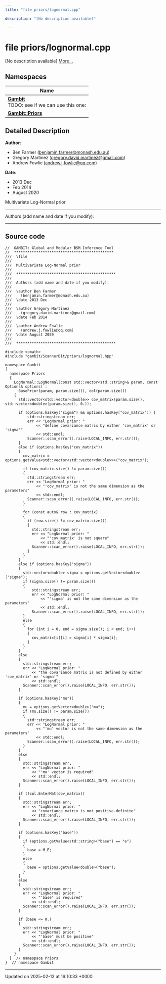 ```yaml
---
title: "file priors/lognormal.cpp"

description: "[No description available]"

---
```


# file priors/lognormal.cpp

[No description available] [More...](#detailed-description)

## Namespaces

| Name           |
| -------------- |
| **[Gambit](/documentation/code/namespaces/namespacegambit/)** <br>TODO: see if we can use this one:  |
| **[Gambit::Priors](/documentation/code/namespaces/namespacegambit_1_1priors/)**  |

## Detailed Description


**Author**: 

  * Ben Farmer ([benjamin.farmer@monash.edu.au](mailto:benjamin.farmer@monash.edu.au)) 
  * Gregory Martinez ([gregory.david.martinez@gmail.com](mailto:gregory.david.martinez@gmail.com)) 
  * Andrew Fowlie ([andrew.j.fowlie@qq.com](mailto:andrew.j.fowlie@qq.com)) 


**Date**: 

  * 2013 Dec
  * Feb 2014
  * August 2020


Multivariate Log-Normal prior



------------------

Authors (add name and date if you modify):



------------------




## Source code

```
//  GAMBIT: Global and Modular BSM Inference Tool
//  *********************************************
///  \file
///
///  Multivariate Log-Normal prior
///
///  *********************************************
///
///  Authors (add name and date if you modify):
///
///  \author Ben Farmer
///    (benjamin.farmer@monash.edu.au)
///  \date 2013 Dec
///
///  \author Gregory Martinez
///    (gregory.david.martinez@gmail.com)
///  \date Feb 2014
///
///  \author Andrew Fowlie
///    (andrew.j.fowlie@qq.com)
///  \date August 2020
///
///  *********************************************

#include <cmath>
#include "gambit/ScannerBit/priors/lognormal.hpp"

namespace Gambit
{
  namespace Priors
  {
    LogNormal::LogNormal(const std::vector<std::string>& param, const Options& options) :
      BasePrior(param, param.size()), col(param.size())
    {
      std::vector<std::vector<double>> cov_matrix(param.size(), std::vector<double>(param.size(), 0.));

      if (options.hasKey("sigma") && options.hasKey("cov_matrix")) {
          std::stringstream err;
          err << "LogNormal prior: "
              << "define covariance matrix by either 'cov_matrix' or 'sigma'"
              << std::endl;
          Scanner::scan_error().raise(LOCAL_INFO, err.str());
      }
      else if (options.hasKey("cov_matrix"))
      {
        cov_matrix = options.getValue<std::vector<std::vector<double>>>("cov_matrix");

        if (cov_matrix.size() != param.size())
        {
          std::stringstream err;
          err << "LogNormal prior: "
              << "'cov_matrix' is not the same dimension as the parameters"
              << std::endl;
          Scanner::scan_error().raise(LOCAL_INFO, err.str());
        }

        for (const auto& row : cov_matrix)
        {
          if (row.size() != cov_matrix.size())
          {
            std::stringstream err;
            err << "LogNormal prior: "
                << "'cov_matrix' is not square"
                << std::endl;
            Scanner::scan_error().raise(LOCAL_INFO, err.str());
          }
        }
      }
      else if (options.hasKey("sigma"))
      {
        std::vector<double> sigma = options.getVector<double>("sigma");
        if (sigma.size() != param.size())
        {
            std::stringstream err;
            err << "LogNormal prior: "
                << "'sigma' is not the same dimension as the parameters"
                << std::endl;
            Scanner::scan_error().raise(LOCAL_INFO, err.str());
        }
        else
        {
          for (int i = 0, end = sigma.size(); i < end; i++)
          {
            cov_matrix[i][i] = sigma[i] * sigma[i];
          }
        }
      }
      else
      {
        std::stringstream err;
        err << "LogNormal prior: "
            << "the covariance matrix is not defined by either 'cov_matrix' or 'sigma'"
            << std::endl;
        Scanner::scan_error().raise(LOCAL_INFO, err.str());
      }

      if (options.hasKey("mu"))
      {
        mu = options.getVector<double>("mu");
        if (mu.size() != param.size())
        {
          std::stringstream err;
          err << "LogNormal prior: "
              << "'mu' vector is not the same dimension as the parameters"
              << std::endl;
          Scanner::scan_error().raise(LOCAL_INFO, err.str());
        }
      }
      else
      {
        std::stringstream err;
        err << "LogNormal prior: "
            << "'mu' vector is required"
            << std::endl;
        Scanner::scan_error().raise(LOCAL_INFO, err.str());
      }

      if (!col.EnterMat(cov_matrix))
      {
        std::stringstream err;
        err << "LogNormal prior: "
            << "covariance matrix is not positive-definite"
            << std::endl;
        Scanner::scan_error().raise(LOCAL_INFO, err.str());
      }

      if (options.hasKey("base"))
      {
        if (options.getValue<std::string>("base") == "e")
        {
          base = M_E;
        }
        else
        {
          base = options.getValue<double>("base");
        }
      }
      else
      {
        std::stringstream err;
        err << "LogNormal prior: "
            << "'base' is required"
            << std::endl;
        Scanner::scan_error().raise(LOCAL_INFO, err.str());
      }

      if (base <= 0.)
      {
        std::stringstream err;
        err << "LogNormal prior: "
            << "'base' must be positive"
            << std::endl;
        Scanner::scan_error().raise(LOCAL_INFO, err.str());
      }
    }
  }  // namespace Priors
}  // namespace Gambit
```


-------------------------------

Updated on 2025-02-12 at 16:10:33 +0000
